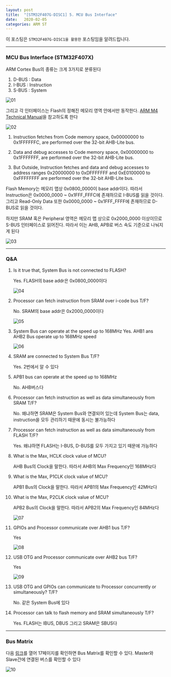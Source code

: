 ```yaml
---
layout: post
title:  "[STM32F407G-DISC1] 5. MCU Bus Interface"
date:   2020-02-05
categories: ARM ST
---
```


이 포스팅은 `STM32F407G-DISC1을 활용한` 포스팅임을 알려드립니다.

---
### MCU Bus Interface (STM32F407X)

ARM Cortex Bus의 종류는 크게 3가지로 분류된다
1. D-BUS : Data
2. I-BUS : Instruction
3. S-BUS : System

![01](https://drive.google.com/uc?id=1_nGgOzZdvL48oGSBuW7wqf5KFx3a0qpp)

그리고 각 인터페이스는 Flash의 정해진 메모리 영역 안에서만 동작한다. [ARM M4 Technical Manual](https://static.docs.arm.com/100166/0001/arm_cortexm4_processor_trm_100166_0001_00_en.pdf)을 참고하도록 한다

![02](https://drive.google.com/uc?id=1YGXzYtOmcNLra_PzAkijPtUTFqJA6Kym)

1. Instruction fetches from Code memory space, 0x00000000 to 0x1FFFFFFC, are performed over the 32-bit AHB-Lite bus.

2. Data and debug accesses to Code memory space, 0x00000000 to 0x1FFFFFFF, are performed over the 32-bit AHB-Lite bus.

3. But Outside, Instruction fetches and data and debug accesses to address ranges 0x20000000 to 0xDFFFFFFF and 0xE0100000 to 0xFFFFFFFF are performed over the 32-bit AHB-Lite bus.

Flash Memory는 메모리 맵상 0x0800_0000이 base addr이다. 따라서 Instruction은 0x0000_0000 ~ 0x1FFF_FFFC에 존재하므로 I-BUS를 읽을 것이다. 그리고 Read-Only Data 또한 0x0000_0000 ~ 0x1FFF_FFFF에 존재하므로 D-BUS로 읽을 것이다.

하지만 SRAM 혹은 Peripheral 영역은 메모리 맵 상으로 0x2000_0000 이상이므로 S-BUS 인터페이스로 읽어진다. 따라서 이는 AHB, APB로 버스 속도 기준으로 나눠지게 된다

![03](https://drive.google.com/uc?id=1wS8aCY5TgiGzQ_hXc6xRj2xVcd54zZ4r)

---
### Q&A

1. Is it true that, System Bus is not connected to FLASH?

    Yes. FLASH의 base addr은 0x0800_0000이다

    ![04](https://drive.google.com/uc?id=1lTVyiCIafXoAidQWENUEBm5uus4h73VN)


2. Processor can fetch instruction from SRAM over i-code bus T/F?

    No. SRAM의 base addr은 0x2000_0000이다

    ![05](https://drive.google.com/uc?id=13w3bPbnz6lcxi6i8gchrc39iGCCYGG5k)


3. System Bus can operate at the speed up to 168MHz
    Yes. AHB1 ans AHB2 Bus operate up to 168MHz speed

    ![06](https://drive.google.com/uc?id=1cB0SeRiFkocaePSy7PLGfOAbKgiCfBPM)


4. SRAM are connected to System Bus T/F?

    Yes. 2번에서 알 수 있다


5. APB1 bus can operate at the speed up to 168MHz

    No. AHB버스다


6. Processor can fetch instruction as well as data simultaneously from SRAM T/F?

    No. 왜냐하면 SRAM은 System Bus와 연결되어 있는데 System Bus는 data, instruction을 모두 관리하기 때문에 동시는 불가능하다


7. Processor can fetch instruction as well as data simultaneously from FLASH T/F?

    Yes. 왜냐하면 FLASH는 I-BUS, D-BUS를 모두 가지고 있기 때문에 가능하다


8. What is the Max, HCLK clock value of MCU?

    AHB Bus의 Clock을 말한다. 따라서 AHB의 Max Frequency인 168MHz다


9. What is the Max, P1CLK clock value of MCU?

    APB1 Bus의 Clock을 말한다. 따라서 APB1의 Max Frequency인 42MHz다


10. What is the Max, P2CLK clock value of MCU?

    APB2 Bus의 Clock을 말한다. 따라서 APB2의 Max Frequency인 84MHz다

    ![07](https://drive.google.com/uc?id=1tD4MWQoEK4ahVBuh22dJMrDB2M0K-yJ9)


11. GPIOs and Processor communicate over AHB1 bus T/F?

    Yes

    ![08](https://drive.google.com/uc?id=1nuqR8dbx-8SQGCD3Bf7o3Aa3z73yGHaa)


12. USB OTG and Processor communicate over AHB2 bus T/F?

    Yes

    ![09](https://drive.google.com/uc?id=1VR7ht2OP3uGx1nzL-SLDol7TN4inHH3F)


13. USB OTG and GPIOs can communicate to Processor concurrently or simultaneously? T/F?

    No. 같은 System Bus에 있다


14. Processor can talk to flash memory and SRAM simultaneously T/F?

    Yes. FLASH는 IBUS, DBUS 그리고 SRAM은 SBUS다

---
### Bus Matrix

다음 [링크](https://www.st.com/content/ccc/resource/technical/document/application_note/27/46/7c/ea/2d/91/40/a9/DM00046011.pdf/files/DM00046011.pdf/jcr:content/translations/en.DM00046011.pdf)를 열어 17페이지를 확인하면 Bus Matrix를 확인할 수 있다. Master와 Slave간에 연결된 버스를 확인할 수 있다

![10](https://drive.google.com/uc?id=1x0qY_qLN2_amgC5FYbgwu9ZZSs0oCeS3)
